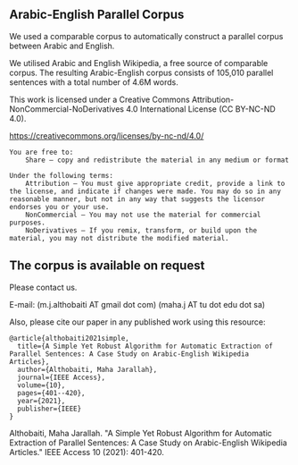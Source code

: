 


## Arabic-English Parallel Corpus


We used a comparable corpus to automatically construct a parallel corpus between Arabic and English.

We utilised Arabic and English Wikipedia, a free source of comparable corpus. The resulting Arabic-English corpus consists of 105,010 parallel sentences with a total number of 4.6M words.


This work is licensed under a Creative Commons Attribution-NonCommercial-NoDerivatives 4.0 International License (CC BY-NC-ND 4.0).

https://creativecommons.org/licenses/by-nc-nd/4.0/

	You are free to:
		Share — copy and redistribute the material in any medium or format 
	
	Under the following terms:
		Attribution — You must give appropriate credit, provide a link to the license, and indicate if changes were made. You may do so in any reasonable manner, but not in any way that suggests the licensor endorses you or your use.
		NonCommercial — You may not use the material for commercial purposes.
		NoDerivatives — If you remix, transform, or build upon the material, you may not distribute the modified material. 


## The corpus is available on request
Please contact us.

E-mail: (m.j.althobaiti AT gmail dot com) (maha.j AT tu dot edu dot sa)
	
Also, please cite our paper in any published work using this resource:

```
@article{althobaiti2021simple,
  title={A Simple Yet Robust Algorithm for Automatic Extraction of Parallel Sentences: A Case Study on Arabic-English Wikipedia Articles},
  author={Althobaiti, Maha Jarallah},
  journal={IEEE Access},
  volume={10},
  pages={401--420},
  year={2021},
  publisher={IEEE}
}

```

Althobaiti, Maha Jarallah. "A Simple Yet Robust Algorithm for Automatic Extraction of Parallel Sentences: A Case Study on Arabic-English Wikipedia Articles." IEEE Access 10 (2021): 401-420.
